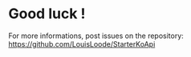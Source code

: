 # Good luck !

For more informations, post issues on the repository:
https://github.com/LouisLoode/StarterKoApi
